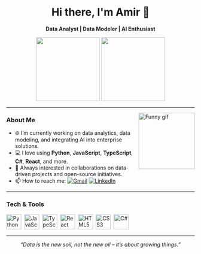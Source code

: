 <h1 align="center">Hi there, I'm Amir 👋</h1>

<p align="center">
  <b>Data Analyst | Data Modeler | AI Enthusiast</b>
</p>

<div align="center">
  <img src="https://github-readme-stats.vercel.app/api?username=amirpatel32003&show_icons=true&count_private=true&theme=dracula" height="170" />
  <img src="https://github-readme-stats.vercel.app/api/top-langs?username=amirpatel32003&layout=compact&theme=dracula" height="170" />
</div>

---

<img align="right" height="150" src="https://i.imgflip.com/65efzo.gif" alt="Funny gif" />

### About Me
- 🌐 I’m currently working on data analytics, data modeling, and integrating AI into enterprise solutions.
- 💻 I love using **Python**, **JavaScript**, **TypeScript**, **C#**, **React**, and more.
- 🤝 Always interested in collaborations on data-driven projects and open-source initiatives.
- 📫 How to reach me: 
  [![Gmail](https://img.shields.io/badge/Gmail-patelamir32003%40gmail.com-red?style=for-the-badge&logo=gmail&logoColor=white)](mailto:patelamir32003@gmail.com)
  [![LinkedIn](https://img.shields.io/badge/LinkedIn-connect--amir-blue?style=for-the-badge&logo=linkedin&logoColor=white)](https://www.linkedin.com/in/connect-amir/)

---

### Tech & Tools
<div>
  <img src="https://cdn.jsdelivr.net/gh/devicons/devicon/icons/python/python-original.svg" title="Python" width="40" height="40"/>&nbsp;
  <img src="https://cdn.jsdelivr.net/gh/devicons/devicon/icons/javascript/javascript-original.svg" title="JavaScript" width="40" height="40"/>&nbsp;
  <img src="https://cdn.jsdelivr.net/gh/devicons/devicon/icons/typescript/typescript-original.svg" title="TypeScript" width="40" height="40"/>&nbsp;
  <img src="https://cdn.jsdelivr.net/gh/devicons/devicon/icons/react/react-original.svg" title="React" width="40" height="40"/>&nbsp;
  <img src="https://cdn.jsdelivr.net/gh/devicons/devicon/icons/html5/html5-original.svg" title="HTML5" width="40" height="40"/>&nbsp;
  <img src="https://cdn.jsdelivr.net/gh/devicons/devicon/icons/css3/css3-original.svg" title="CSS3" width="40" height="40"/>&nbsp;
  <img src="https://cdn.jsdelivr.net/gh/devicons/devicon/icons/csharp/csharp-original.svg" title="C#" width="40" height="40"/>&nbsp;
</div>

---

<p align="center">
  <i>“Data is the new soil, not the new oil – it’s about growing things.”</i>
</p>
